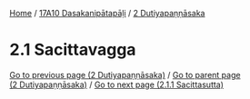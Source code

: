 
[Home](/) / [17A10 Dasakanipātapāḷi](../../17A10.md) / [2 Dutiyapaṇṇāsaka](../2.md)

# 2.1 Sacittavagga


[Go to previous page (2 Dutiyapaṇṇāsaka)](../2.md) / [Go to parent page (2 Dutiyapaṇṇāsaka)](../2.md) / [Go to next page (2.1.1 Sacittasutta)](2.1/2.1.1.md)


